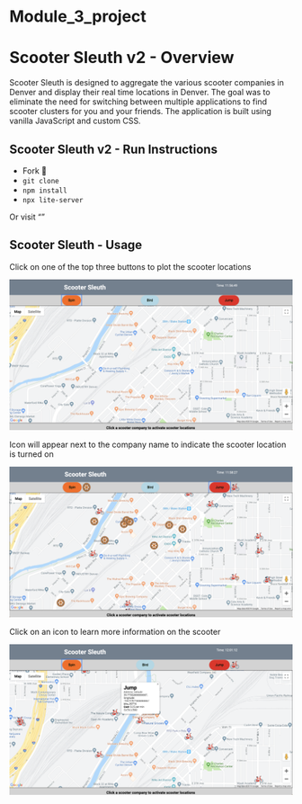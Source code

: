 # Module_3_project

# Scooter Sleuth v2 - Overview

Scooter Sleuth is designed to aggregate the various scooter companies in Denver and display their real time locations in Denver.  The goal was to eliminate the need for switching between multiple applications to find scooter clusters for you and your friends. The application is built using vanilla JavaScript and custom CSS.

## Scooter Sleuth v2 - Run Instructions

- Fork 🍴
- ```git clone ```
- ``` npm install ```
- ``` npx lite-server ```

Or visit “”

## Scooter Sleuth - Usage

Click on one of the top three buttons to plot the scooter locations

![Alt text](./Screenshot_general.png?raw=true "General")

Icon will appear next to the company name to indicate the scooter location is turned on

![Alt text](./ScreenShot_with_locations.png?raw=true "Icon Activate")


Click on an icon to learn more information on the scooter

![Alt text](./clicked_icon.png?raw=true "Clicked Icon")

